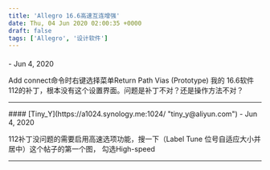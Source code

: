 ```yaml
---
title: 'Allegro 16.6高速互连增强'
date: Thu, 04 Jun 2020 02:00:35 +0000
draft: false
tags: ['Allegro', '设计软件']
---
```



#### 
[]( "") - <time datetime="2020-06-04 11:00:35">Jun 4, 2020</time>

Add connect命令时右键选择菜单Return Path Vias (Prototype) 我的 16.6软件112的补丁，根本没有这个设置界面。问题是补丁不对？还是操作方法不对？
<hr />
#### 
[Tiny_Y](https://a1024.synology.me:1024/ "tiny_y@aliyun.com") - <time datetime="2020-06-04 15:08:48">Jun 4, 2020</time>

112补丁没问题的需要启用高速选项功能，搜一下（Label Tune 位号自适应大小并居中）这个帖子的第一个图， 勾选High-speed
<hr />
